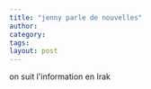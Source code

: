```yaml
---
title: "jenny parle de nouvelles"
author:
category: 
tags: 
layout: post
---
```

on suit l'information en Irak


